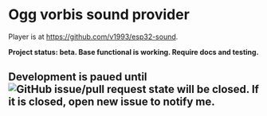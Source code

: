 # Ogg vorbis sound provider
Player is at https://github.com/v1993/esp32-sound.

**Project status: beta. Base functional is working. Require docs and testing.**

## Development is paued until ![GitHub issue/pull request state](https://img.shields.io/github/issues/detail/s/espressif/esp-idf/2343.svg) will be closed. If it is closed, open new issue to notify me.

